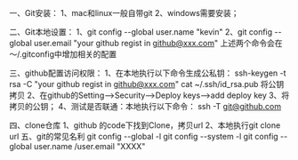 一、Git安装：
  1、mac和linux一般自带git
  2、windows需要安装；

二、Git本地设置：
  1、git config --global user.name "kevin"
  2、git config --global user.email "your github regist in github@xxx.com"
  上述两个命令会在～/.gitconfig中增加相关的配置

三、github配置访问权限：
  1、在本地执行以下命令生成公私钥：
    ssh-keygen -t rsa -C "your github regist in github@xxx.com"
    cat ~/.ssh/id_rsa.pub
    将公钥拷贝
  2、在github的Setting-->Security-->Deploy keys-->add deploy key
  3、将拷贝的公钥；
  4、测试是否联通：本地执行以下命令：
    ssh -T git@github.com

四、clone仓库
    1、github 的code下找到Clone，拷贝url
    2、本地执行git clone url
五、git的常见名利
   git config --global -l
   git config --system -l
   git config --global user.name /user.email "XXXX"
   
